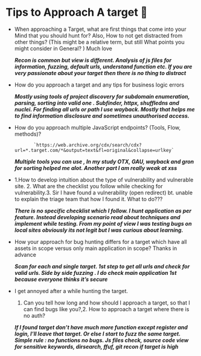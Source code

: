 # Tips to Approach A target 🎯

- When approaching a Target, what are first things that come into your Mind that you should hunt for? 
Also, How to not get distracted from other things? (This might be a relative term, but still What points you might consider in General? ) 
Much love

   ***Recon is common but view is different. Analysis of js files for information, fuzzing, default urls, understand function etc. If you are very passionate about your target then there is no thing to distract***

- How do you approach a target and any tips for business logic errors
 
   ***Mostly using tools of project discovery for subdomain enumeration,  parsing, sorting into valid one . Subfinder, httpx, shuffledns and nuclei. For finding all urls or path I use wayback. Mostly that helps me to find information disclosure and sometimes unauthorised access.***

-  How do you approach multiple JavaScript endpoints? (Tools, Flow, methods)?
 
              `https://web.archive.org/cdx/search/cdx?url=*.target.com/*&output=text&fl=original&collapse=urlkey`
     
      
   ***Multiple tools you can use , In my study OTX, GAU, wayback and gron for sorting helped me alot. Another part I am really weak at xss***

- 1.How to develop intuition about the type of vulnerability and vulnerable site.
  2. What are the checklist you follow while checking for vulnerability.3. Sir I have found a vulnerability (open redirect) bt.  unable to explain the triage team that how I found it. What to do???
 
    ***There is no specific checklist which I follow. I hunt application as per feature. Instead developing scenario read about techniques and implement while testing. From my point of view I was testing bugs on local sites obviously its not legit but I was curious about learning.***

- How your approach for bug hunting differs for a target which have all assets in scope versus only main application in scope?
Thanks in advance

   ***Scan for each and single target. 1st step to get all urls and check for valid urls. Side by side fuzzing . I do check main application 1st because everyone thinks it’s secure***


- I get annoyed after a while hunting the target.
   1. Can you tell how long and how should I approach a target, so that I can find bugs like you?,2. How to approach a target where there is no auth?
 
    ***If I found target don’t have much more function except register and login, I’ll leave that target. Or else I start to fuzz the same target. Simple rule : no functions no bugs.
 Js files check, source code view for sensitive keywords, dirsearch, ffuf, git recon if target is high***

